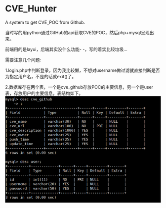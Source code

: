 # CVE_Hunter
A system to get CVE_POC from Github.

当时写的用python通过GitHub的api获取CVE的POC，然后php+mysql呈现出来。

前端用的是layui，后端其实没什么功能- -，写的着实比较垃圾...

需要注意几个问题:

1.login.php中判断登录，因为我比较懒，不想对username做过滤就直接判断是否为指定用户名，不是的话就exit()了。

2.数据库存在两个表，一个是cve_github存放POC的主要信息，另一个是user表，存放用户的主要信息，表结构如下。
![image](https://github.com/R4ilgun/CVE_Hunter/blob/main/readme_image/database_table.png)
